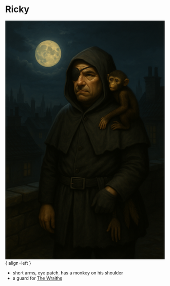 # Ricky

![Ricky](./ricky.png){ align=left }

- short arms, eye patch, has a monkey on his shoulder
- a guard for [The Wraiths](wraiths.md)
